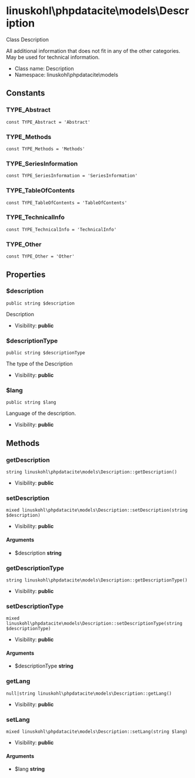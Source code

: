 linuskohl\phpdatacite\models\Description
===============

Class Description

All additional information that does not fit in any of the other categories. May be used for technical information.


* Class name: Description
* Namespace: linuskohl\phpdatacite\models



Constants
----------


### TYPE_Abstract

    const TYPE_Abstract = 'Abstract'





### TYPE_Methods

    const TYPE_Methods = 'Methods'





### TYPE_SeriesInformation

    const TYPE_SeriesInformation = 'SeriesInformation'





### TYPE_TableOfContents

    const TYPE_TableOfContents = 'TableOfContents'





### TYPE_TechnicalInfo

    const TYPE_TechnicalInfo = 'TechnicalInfo'





### TYPE_Other

    const TYPE_Other = 'Other'





Properties
----------


### $description

    public string $description

Description



* Visibility: **public**


### $descriptionType

    public string $descriptionType

The type of the Description



* Visibility: **public**


### $lang

    public string $lang

Language of the description.



* Visibility: **public**


Methods
-------


### getDescription

    string linuskohl\phpdatacite\models\Description::getDescription()





* Visibility: **public**




### setDescription

    mixed linuskohl\phpdatacite\models\Description::setDescription(string $description)





* Visibility: **public**


#### Arguments
* $description **string**



### getDescriptionType

    string linuskohl\phpdatacite\models\Description::getDescriptionType()





* Visibility: **public**




### setDescriptionType

    mixed linuskohl\phpdatacite\models\Description::setDescriptionType(string $descriptionType)





* Visibility: **public**


#### Arguments
* $descriptionType **string**



### getLang

    null|string linuskohl\phpdatacite\models\Description::getLang()





* Visibility: **public**




### setLang

    mixed linuskohl\phpdatacite\models\Description::setLang(string $lang)





* Visibility: **public**


#### Arguments
* $lang **string**


